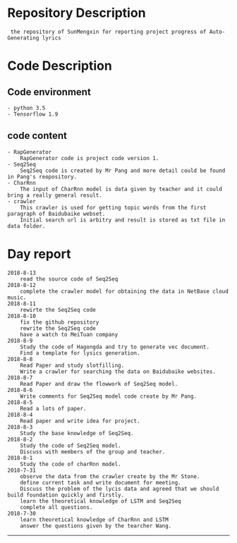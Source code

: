 # Repository Description

     the repository of SunMengxin for reporting project progress of Auto-Generating lyrics
     
# Code Description

## Code environment      
    - python 3.5       
    - Tensorflow 1.9         
## code content  
    - RapGenerator
        RapGenerator code is project code version 1.
    - Seq2Seq            
        Seq2Seq code is created by Mr Pang and more detail could be found in Pang's reopository.         
    - CharRnn             
        The input of CharRnn model is data given by teacher and it could bring a really general result.
    - crawler           
        This crawler is used for getting topic words from the first paragraph of Baidubaike webset.
        Initial search url is arbitry and result is stored as txt file in data folder.  

# Day report    
    2018-8-13
        read the source code of Seq2Seq
    2018-8-12
        complete the crawler model for obtaining the data in NetBase cloud music.        
    2018-8-11
        rewirte the Seq2Seq code
    2018-8-10
        fix the github repository
        rewrite the Seq2Seq code
        have a watch to MeiTuan company
    2018-8-9          
        Study the code of Hagongda and try to generate vec document.              
        Find a template for lysics generation.          
    2018-8-8         
        Read Paper and study slotfilling.             
        Write a crawler for searching the data on Baidubaike websites.   
    2018-8-7           
        Read Paper and draw the flowwork of Seq2Seq model.           
    2018-8-6           
        Write comments for Seq2Seq model code create by Mr Pang.           
    2018-8-5           
        Read a lots of paper.           
    2018-8-4           
        Read paper and write idea for project.           
    2018-8-3           
        Study the base knowledge of Seq2Seq.           
    2018-8-2           
        Study the code of Seq2Seq model. 
        Discuss with members of the group and teacher.
    2018-8-1           
        Study the code of charRnn model.
    2018-7-31           
        observe the data from the crawler create by the Mr Stone.
        define current task and write document for meeting.
        Discuss the problem of the lycis data and agreed that we should build foundation quickly and firstly.
        learn the theoretical knowledge of LSTM and Seq2Seq  
        complete all questions. 
    2018-7-30           
        learn theoretical knowledge of CharRnn and LSTM 
        answer the questions given by the tearcher Wang.
        
***
